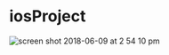 # iosProject
![screen shot 2018-06-09 at 2 54 10 pm](https://user-images.githubusercontent.com/10593442/41189856-168a2494-6bf6-11e8-82a9-1baed315b1d6.png)

